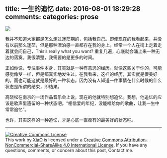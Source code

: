 title: 一生的追忆
date: 2016-08-01 18:29:28
comments:
categories: prose
---
![](http://7xt2fe.com1.z0.glb.clouddn.com/20160801_1.jpg)

我并不知道大家都是怎么走过迷茫期的，包括我自己。即使现在的我看起来，并没有以前那么迷茫，但是那种漂泊感一直都存在我的身上。经常一个人在街上走着走着就会问自己，This’s really what you want? 重复几遍，心底就会涌上来一种无边的落寞。我很清楚，我需要的是更多的时间。<!--more-->

正如你说，专注事件本身，其实就是一种有意思的经历。就像这些关于你的，可能感觉像梦一样，但是都真实地发生过。在我看来，这样的经历，其实就是很美好的。而也可能这就是最好的一种状态，因为没有人知道一件事情在什么时候的什么状态是所谓的结束，即结果。

高晓松在南京的一场作品音乐会上说，现在的他就特别想追忆。我想，他追忆的应该是歌声里遗留的一种状态吧。“相信爱的年纪，没能唱给你的歌曲，让我一生中常常追忆”。

也许，其实这样的一种追忆，才是心底一直葆有的最美好的状态吧。

---
<a rel="license" href="http://creativecommons.org/licenses/by-nc-sa/4.0/"><img alt="Creative Commons License" style="border-width:0; border-radius: 0px !important; display: block; margin-left: auto; margin-right: auto" src="/img/by-nc-sa.svg" /></a>This work by <a xmlns:cc="http://creativecommons.org/ns#" href="mailto:navyshaw@yaoo.com" property="cc:attributionName" rel="cc:attributionURL">XiaO</a> is licensed under a <a rel="license" href="http://creativecommons.org/licenses/by-nc-sa/4.0/">Creative Commons Attribution-NonCommercial-ShareAlike 4.0 International License</a>. If you have any questions, comments, or concern about this post, Contact me.